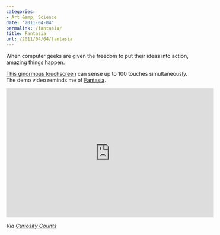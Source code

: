 ```yaml
---
categories:
- Art &amp; Science
date: '2011-04-04'
permalink: /fantasia/
title: Fantasia
url: /2011/04/04/fantasia
---
```


When computer geeks are given the freedom to put their ideas into action, amazing things happen.

<a href="https://www.youtube.com/watch?v=AlWFtF06RFo">This ginormous touchscreen</a> can sense up to 100 touches simultaneously. The demo video reminds me of <a href="http://en.wikipedia.org/wiki/Fantasia_%28film%29">Fantasia</a>.

<p align="center"><iframe title="YouTube video player" width="560" height="349" src="https://www.youtube.com/embed/AlWFtF06RFo?rel=0" frameborder="0" allowfullscreen></iframe></p>

<em>Via <a href="http://curiositycounts.com/post/3203995844/amazing-32-foot-curved-touchscreen-from-the">Curiosity Counts</a></em>